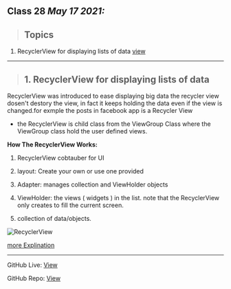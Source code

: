 
## Class 28  *May 17 2021:* 

> ## Topics

   1. RecyclerView for displaying lists of data [view](https://developer.android.com/guide/topics/ui/layout/recyclerview#java)

  
---


> ## 1. RecyclerView for displaying lists of data

RecyclerView was introduced to ease displaying big data the recycler view dosen't destory the view, in fact it keeps holding the data even if the view is changed.for exmple the posts in facebook app is a Recycler View

* the RecyclerView is child class from the ViewGroup Class where the ViewGroup class hold the user defined views.


**How The RecyclerView Works:**

1. RecyclerView cobtauber for UI 

2. layout: Create your own or use one provided 

3. Adapter: manages collection and ViewHolder objects

4. ViewHolder: the views ( widgets ) in the list. note that the RecyclerView only creates to fill the current screen.

5. collection of data/objects.

![RecyclerView](https://miro.medium.com/max/2686/1*2GWv-hL1os5YYBkVi8lpGA.png)

[more Explination](https://www.youtube.com/watch?v=uh6lKnfp5hY)

---

GitHub Live: [View](https://anassawalha95.github.io/reading-notes/Code%20401/Class%2028)

GitHub Repo: [View](https://github.com/anassawalha95/reading-notes/tree/main/Code%20401)
